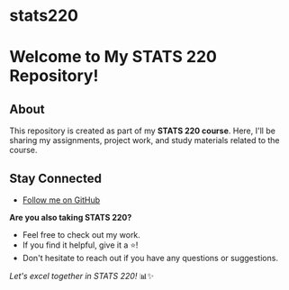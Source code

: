 # stats220
# Welcome to My STATS 220 Repository!

## About
This repository is created as part of my **STATS 220 course**. Here, I'll be sharing my assignments, project work, and study materials related to the course.

## Stay Connected
- [Follow me on GitHub](https://github.com/ellabrazendale)

**Are you also taking STATS 220?**
- Feel free to check out my work.
- If you find it helpful, give it a ⭐!
- Don't hesitate to reach out if you have any questions or suggestions.

*Let's excel together in STATS 220!* 📊✨
